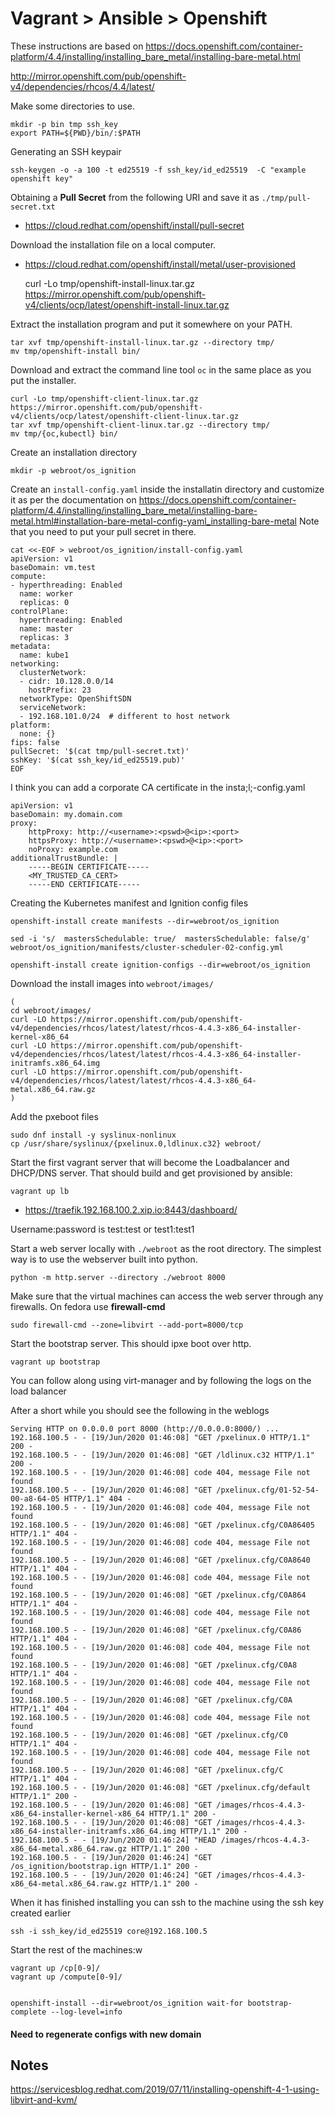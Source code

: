 # Vagrant > Ansible > Openshift

These instructions are based on https://docs.openshift.com/container-platform/4.4/installing/installing_bare_metal/installing-bare-metal.html

http://mirror.openshift.com/pub/openshift-v4/dependencies/rhcos/4.4/latest/

Make some directories to use.

    mkdir -p bin tmp ssh_key
    export PATH=${PWD}/bin/:$PATH

Generating an SSH keypair

    ssh-keygen -o -a 100 -t ed25519 -f ssh_key/id_ed25519  -C "example openshift key"


Obtaining a **Pull Secret** from the following URI and save it as
`./tmp/pull-secret.txt`

- https://cloud.redhat.com/openshift/install/pull-secret

Download the installation file on a local computer.

- https://cloud.redhat.com/openshift/install/metal/user-provisioned


    curl -Lo tmp/openshift-install-linux.tar.gz https://mirror.openshift.com/pub/openshift-v4/clients/ocp/latest/openshift-install-linux.tar.gz

Extract the installation program and put it somewhere on your PATH.


    tar xvf tmp/openshift-install-linux.tar.gz --directory tmp/
    mv tmp/openshift-install bin/

Download and extract the command line tool `oc` in the same place as you put
the installer.

    curl -Lo tmp/openshift-client-linux.tar.gz https://mirror.openshift.com/pub/openshift-v4/clients/ocp/latest/openshift-client-linux.tar.gz
    tar xvf tmp/openshift-client-linux.tar.gz --directory tmp/
    mv tmp/{oc,kubectl} bin/


Create an installation directory

    mkdir -p webroot/os_ignition

Create an `install-config.yaml` inside the installatin directory and customize
it as per the documentation on https://docs.openshift.com/container-platform/4.4/installing/installing_bare_metal/installing-bare-metal.html#installation-bare-metal-config-yaml_installing-bare-metal
Note that you need to put your pull secret in there.

    cat <<-EOF > webroot/os_ignition/install-config.yaml
    apiVersion: v1
    baseDomain: vm.test
    compute:
    - hyperthreading: Enabled
      name: worker
      replicas: 0
    controlPlane:
      hyperthreading: Enabled
      name: master
      replicas: 3
    metadata:
      name: kube1
    networking:
      clusterNetwork:
      - cidr: 10.128.0.0/14
        hostPrefix: 23
      networkType: OpenShiftSDN
      serviceNetwork:
      - 192.168.101.0/24  # different to host network
    platform:
      none: {}
    fips: false
    pullSecret: '$(cat tmp/pull-secret.txt)'
    sshKey: '$(cat ssh_key/id_ed25519.pub)'
    EOF

I think you can add a corporate CA certificate in the insta;l;-config.yaml

    apiVersion: v1
    baseDomain: my.domain.com
    proxy:
        httpProxy: http://<username>:<pswd>@<ip>:<port>
        httpsProxy: http://<username>:<pswd>@<ip>:<port>
        noProxy: example.com
    additionalTrustBundle: |
        -----BEGIN CERTIFICATE-----
        <MY_TRUSTED_CA_CERT>
        -----END CERTIFICATE-----

Creating the Kubernetes manifest and Ignition config files

    openshift-install create manifests --dir=webroot/os_ignition
    
    sed -i 's/  mastersSchedulable: true/  mastersSchedulable: false/g' webroot/os_ignition/manifests/cluster-scheduler-02-config.yml
    
    openshift-install create ignition-configs --dir=webroot/os_ignition
    




Download the install images into `webroot/images/`


    (
    cd webroot/images/
    curl -LO https://mirror.openshift.com/pub/openshift-v4/dependencies/rhcos/latest/latest/rhcos-4.4.3-x86_64-installer-kernel-x86_64
    curl -LO https://mirror.openshift.com/pub/openshift-v4/dependencies/rhcos/latest/latest/rhcos-4.4.3-x86_64-installer-initramfs.x86_64.img
    curl -LO https://mirror.openshift.com/pub/openshift-v4/dependencies/rhcos/latest/latest/rhcos-4.4.3-x86_64-metal.x86_64.raw.gz
    )


Add the pxeboot files 

    sudo dnf install -y syslinux-nonlinux
    cp /usr/share/syslinux/{pxelinux.0,ldlinux.c32} webroot/


Start the first vagrant server that will become the Loadbalancer and DHCP/DNS
server. That should build and get provisioned by ansible:

    vagrant up lb

- https://traefik.192.168.100.2.xip.io:8443/dashboard/

Username:password is test:test or test1:test1 

Start a web server locally with `./webroot` as the root directory. The simplest
way is to use the webserver built into python.

    python -m http.server --directory ./webroot 8000

Make sure that the virtual machines can access the web server through any
firewalls. On fedora use **firewall-cmd**

    sudo firewall-cmd --zone=libvirt --add-port=8000/tcp


Start the bootstrap server. This should ipxe boot over http.

    vagrant up bootstrap

You can follow along using virt-manager and by following the logs on the load balancer

After a short while you should see the following in the weblogs

    Serving HTTP on 0.0.0.0 port 8000 (http://0.0.0.0:8000/) ...
    192.168.100.5 - - [19/Jun/2020 01:46:08] "GET /pxelinux.0 HTTP/1.1" 200 -
    192.168.100.5 - - [19/Jun/2020 01:46:08] "GET /ldlinux.c32 HTTP/1.1" 200 -
    192.168.100.5 - - [19/Jun/2020 01:46:08] code 404, message File not found
    192.168.100.5 - - [19/Jun/2020 01:46:08] "GET /pxelinux.cfg/01-52-54-00-a8-64-05 HTTP/1.1" 404 -
    192.168.100.5 - - [19/Jun/2020 01:46:08] code 404, message File not found
    192.168.100.5 - - [19/Jun/2020 01:46:08] "GET /pxelinux.cfg/C0A86405 HTTP/1.1" 404 -
    192.168.100.5 - - [19/Jun/2020 01:46:08] code 404, message File not found
    192.168.100.5 - - [19/Jun/2020 01:46:08] "GET /pxelinux.cfg/C0A8640 HTTP/1.1" 404 -
    192.168.100.5 - - [19/Jun/2020 01:46:08] code 404, message File not found
    192.168.100.5 - - [19/Jun/2020 01:46:08] "GET /pxelinux.cfg/C0A864 HTTP/1.1" 404 -
    192.168.100.5 - - [19/Jun/2020 01:46:08] code 404, message File not found
    192.168.100.5 - - [19/Jun/2020 01:46:08] "GET /pxelinux.cfg/C0A86 HTTP/1.1" 404 -
    192.168.100.5 - - [19/Jun/2020 01:46:08] code 404, message File not found
    192.168.100.5 - - [19/Jun/2020 01:46:08] "GET /pxelinux.cfg/C0A8 HTTP/1.1" 404 -
    192.168.100.5 - - [19/Jun/2020 01:46:08] code 404, message File not found
    192.168.100.5 - - [19/Jun/2020 01:46:08] "GET /pxelinux.cfg/C0A HTTP/1.1" 404 -
    192.168.100.5 - - [19/Jun/2020 01:46:08] code 404, message File not found
    192.168.100.5 - - [19/Jun/2020 01:46:08] "GET /pxelinux.cfg/C0 HTTP/1.1" 404 -
    192.168.100.5 - - [19/Jun/2020 01:46:08] code 404, message File not found
    192.168.100.5 - - [19/Jun/2020 01:46:08] "GET /pxelinux.cfg/C HTTP/1.1" 404 -
    192.168.100.5 - - [19/Jun/2020 01:46:08] "GET /pxelinux.cfg/default HTTP/1.1" 200 -
    192.168.100.5 - - [19/Jun/2020 01:46:08] "GET /images/rhcos-4.4.3-x86_64-installer-kernel-x86_64 HTTP/1.1" 200 -
    192.168.100.5 - - [19/Jun/2020 01:46:08] "GET /images/rhcos-4.4.3-x86_64-installer-initramfs.x86_64.img HTTP/1.1" 200 -
    192.168.100.5 - - [19/Jun/2020 01:46:24] "HEAD /images/rhcos-4.4.3-x86_64-metal.x86_64.raw.gz HTTP/1.1" 200 -
    192.168.100.5 - - [19/Jun/2020 01:46:24] "GET /os_ignition/bootstrap.ign HTTP/1.1" 200 -
    192.168.100.5 - - [19/Jun/2020 01:46:24] "GET /images/rhcos-4.4.3-x86_64-metal.x86_64.raw.gz HTTP/1.1" 200 -



When it has finished installing you can ssh to the machine using the ssh key
created earlier

    ssh -i ssh_key/id_ed25519 core@192.168.100.5
    
Start the rest of the machines:w
 
    
    vagrant up /cp[0-9]/
    vagrant up /compute[0-9]/


    openshift-install --dir=webroot/os_ignition wait-for bootstrap-complete --log-level=info


#### Need to regenerate configs with new domain


## Notes



https://servicesblog.redhat.com/2019/07/11/installing-openshift-4-1-using-libvirt-and-kvm/
